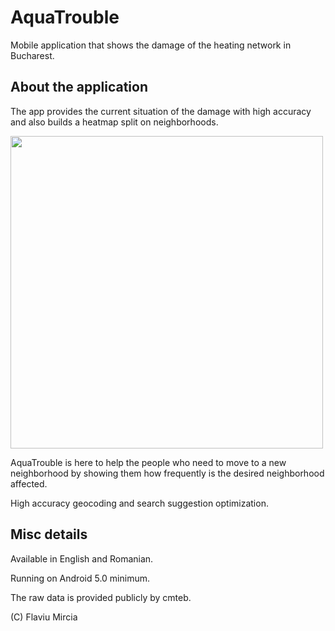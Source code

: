 # AquaTrouble
Mobile application that shows the damage of the heating network in Bucharest. 

## About the application

The app provides the current situation of the damage with high accuracy and also builds a heatmap split on neighborhoods.

<img src="https://user-images.githubusercontent.com/74871618/186483850-483410f0-8712-4a47-b319-4153d9e4cede.png" height="500px">

AquaTrouble is here to help the people who need to move to a new neighborhood by showing them how frequently is the desired neighborhood affected.

High accuracy geocoding and search suggestion optimization.

## Misc details

Available in English and Romanian.

Running on Android 5.0 minimum.

The raw data is provided publicly by cmteb.

(C) Flaviu Mircia
